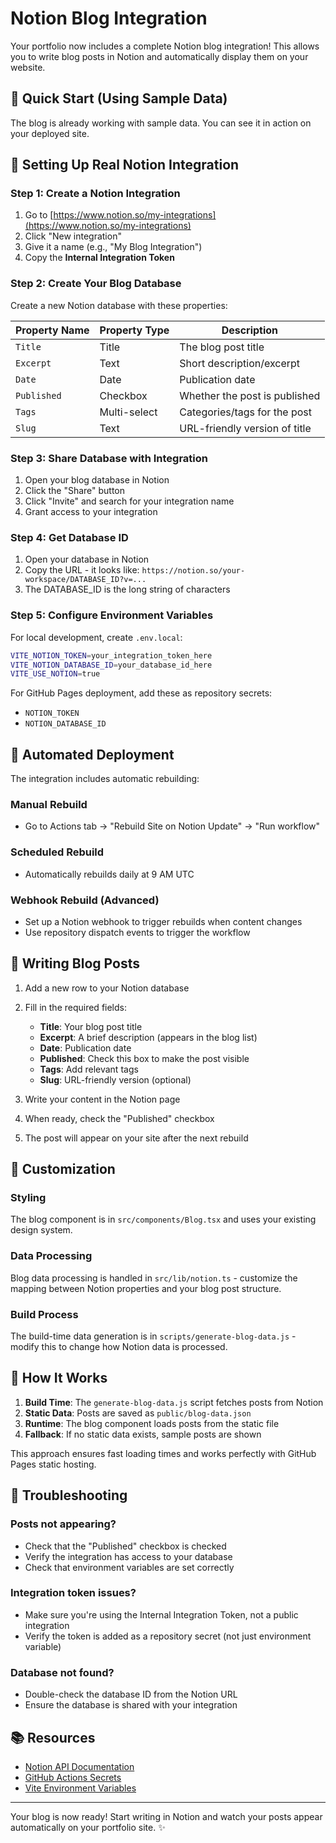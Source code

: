 # Notion Blog Integration

Your portfolio now includes a complete Notion blog integration! This allows you to write blog posts in Notion and automatically display them on your website.

## 🚀 Quick Start (Using Sample Data)

The blog is already working with sample data. You can see it in action on your deployed site.

## 🔧 Setting Up Real Notion Integration

### Step 1: Create a Notion Integration

1. Go to [https://www.notion.so/my-integrations](https://www.notion.so/my-integrations)
2. Click "New integration"
3. Give it a name (e.g., "My Blog Integration")
4. Copy the **Internal Integration Token**

### Step 2: Create Your Blog Database

Create a new Notion database with these properties:

| Property Name | Property Type | Description |
|---------------|---------------|-------------|
| `Title` | Title | The blog post title |
| `Excerpt` | Text | Short description/excerpt |
| `Date` | Date | Publication date |
| `Published` | Checkbox | Whether the post is published |
| `Tags` | Multi-select | Categories/tags for the post |
| `Slug` | Text | URL-friendly version of title |

### Step 3: Share Database with Integration

1. Open your blog database in Notion
2. Click the "Share" button
3. Click "Invite" and search for your integration name
4. Grant access to your integration

### Step 4: Get Database ID

1. Open your database in Notion
2. Copy the URL - it looks like: `https://notion.so/your-workspace/DATABASE_ID?v=...`
3. The DATABASE_ID is the long string of characters

### Step 5: Configure Environment Variables

For local development, create `.env.local`:

```bash
VITE_NOTION_TOKEN=your_integration_token_here
VITE_NOTION_DATABASE_ID=your_database_id_here
VITE_USE_NOTION=true
```

For GitHub Pages deployment, add these as repository secrets:
- `NOTION_TOKEN`
- `NOTION_DATABASE_ID`

## 🤖 Automated Deployment

The integration includes automatic rebuilding:

### Manual Rebuild
- Go to Actions tab → "Rebuild Site on Notion Update" → "Run workflow"

### Scheduled Rebuild
- Automatically rebuilds daily at 9 AM UTC

### Webhook Rebuild (Advanced)
- Set up a Notion webhook to trigger rebuilds when content changes
- Use repository dispatch events to trigger the workflow

## 📝 Writing Blog Posts

1. Add a new row to your Notion database
2. Fill in the required fields:
   - **Title**: Your blog post title
   - **Excerpt**: A brief description (appears in the blog list)
   - **Date**: Publication date
   - **Published**: Check this box to make the post visible
   - **Tags**: Add relevant tags
   - **Slug**: URL-friendly version (optional)

3. Write your content in the Notion page
4. When ready, check the "Published" checkbox
5. The post will appear on your site after the next rebuild

## 🎨 Customization

### Styling
The blog component is in `src/components/Blog.tsx` and uses your existing design system.

### Data Processing
Blog data processing is handled in `src/lib/notion.ts` - customize the mapping between Notion properties and your blog post structure.

### Build Process
The build-time data generation is in `scripts/generate-blog-data.js` - modify this to change how Notion data is processed.

## 🔄 How It Works

1. **Build Time**: The `generate-blog-data.js` script fetches posts from Notion
2. **Static Data**: Posts are saved as `public/blog-data.json`
3. **Runtime**: The blog component loads posts from the static file
4. **Fallback**: If no static data exists, sample posts are shown

This approach ensures fast loading times and works perfectly with GitHub Pages static hosting.

## 🐛 Troubleshooting

### Posts not appearing?
- Check that the "Published" checkbox is checked
- Verify the integration has access to your database
- Check that environment variables are set correctly

### Integration token issues?
- Make sure you're using the Internal Integration Token, not a public integration
- Verify the token is added as a repository secret (not just environment variable)

### Database not found?
- Double-check the database ID from the Notion URL
- Ensure the database is shared with your integration

## 📚 Resources

- [Notion API Documentation](https://developers.notion.com/)
- [GitHub Actions Secrets](https://docs.github.com/en/actions/security-guides/encrypted-secrets)
- [Vite Environment Variables](https://vitejs.dev/guide/env-and-mode.html)

---

Your blog is now ready! Start writing in Notion and watch your posts appear automatically on your portfolio site. ✨
